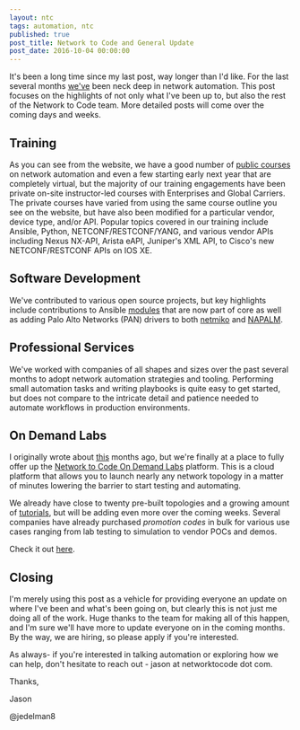 ```yaml
---
layout: ntc
tags: automation, ntc
published: true
post_title: Network to Code and General Update
post_date: 2016-10-04 00:00:00
---
```


It's been a long time since my last post, way longer than I'd like. For the last several months [we've](http://networktocode.com/) been neck deep in network automation. This post focuses on the highlights of not only what I've been up to, but also the rest of the Network to Code team.  More detailed posts will come over the coming days and weeks.

<!--more-->

## Training

As you can see from the website, we have a good number of [public courses](http://networktocode.com/products/training/) on network automation and even a few starting early next year that are completely virtual, but the majority of our training engagements have been private on-site instructor-led courses with Enterprises and Global Carriers.  The private courses have varied from using the same course outline you see on the website, but have also been modified for a particular vendor, device type, and/or API.  Popular topics covered in our training include Ansible, Python, NETCONF/RESTCONF/YANG, and  various vendor APIs including Nexus NX-API, Arista eAPI, Juniper's XML API, to Cisco's new NETCONF/RESTCONF APIs on IOS XE.

## Software Development

We've contributed to various open source projects, but key highlights include contributions to Ansible [modules](https://github.com/ansible/ansible-modules-core) that are now part of core as well as adding Palo Alto Networks (PAN) drivers to both [netmiko](https://github.com/ktbyers/netmiko) and [NAPALM](https://github.com/napalm-automation/).  

## Professional Services

We've worked with companies of all shapes and sizes over the past several months to adopt network automation strategies and tooling.  Performing small automation tasks and writing playbooks is quite easy to get started, but does not compare to the intricate detail and patience needed to automate workflows in production environments.  

## On Demand Labs

I originally wrote about [this](/home/on-demand-network-labs) months ago, but we're finally at a place to fully offer up the [Network to Code On Demand Labs](https://labs.networktocode.com/) platform.  This is a cloud platform that allows you to launch nearly any network topology in a matter of minutes lowering the barrier to start testing and automating.

We already have close to twenty pre-built topologies and a growing amount of [tutorials](http://networktocode.com/products/labs/tutorials/), but will be adding even more over the coming weeks.  Several companies have already purchased _promotion codes_ in bulk for various use cases ranging from lab testing to simulation to vendor POCs and demos.  

Check it out [here](https://labs.networktocode.com/).

## Closing

I'm merely using this post as a vehicle for providing everyone an update on where I've been and what's been going on, but clearly this is not just me doing all of the work.  Huge thanks to the team for making all of this happen, and I'm sure we'll have more to update everyone on in the coming months.  By the way, we are hiring, so please apply if you're interested.

As always- if you're interested in talking automation or exploring how we can help, don't hesitate to reach out - jason at networktocode dot com.


Thanks,

Jason

@jedelman8

